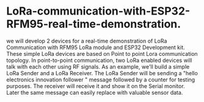 # LoRa-communication-with-ESP32-RFM95-real-time-demonstration.
we will develop 2 devices for a real-time demonstration of LoRa Communication with RFM95 LoRa module and ESP32 Development kit. These simple LoRa devices are based on Point to point Lora communication topology. In point-to-point communication, two LoRa enabled devices will talk with each other using RF signals.   As an example, we'll build a simple LoRa Sender and a LoRa Receiver.  The LoRa Sender will be sending a "hello electronics innovation follower " message followed by a counter for testing purposes. The receiver will receive it and show it on the Serial monitor. Later the same message can easily replace with valuable sensor data.
